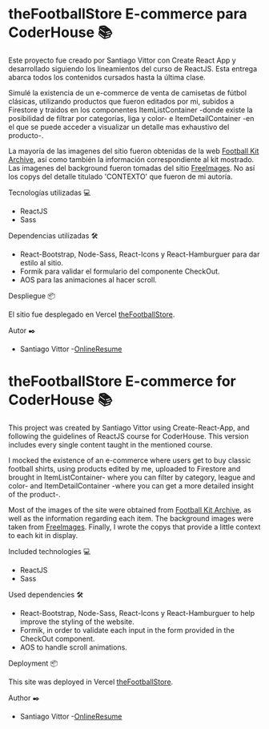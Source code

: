 # theFootballStore E-commerce para CoderHouse 📚

Este proyecto fue creado por Santiago Vittor con Create React App y desarrollado siguiendo los lineamientos del curso de ReactJS. Esta entrega abarca todos los contenidos cursados hasta la última clase.

Simulé la existencia de un e-commerce de venta de camisetas de fútbol clásicas, utilizando productos que fueron editados por mi, subidos a Firestore y traidos en los componentes ItemListContainer -donde existe la posibilidad de filtrar por categorías, liga y color- e ItemDetailContainer -en el que se puede acceder a visualizar un detalle mas exhaustivo del producto-.

La mayoría de las imagenes del sitio fueron obtenidas de la web [Football Kit Archive](https://www.footballkitarchive.com/), así como también la información correspondiente al kit mostrado. Las imagenes del background fueron tomadas del sitio [FreeImages](https://www.freeimages.com/es). No así los copys del detalle titulado 'CONTEXTO' que fueron de mi autoría.


Tecnologías utilizadas 💻 

* ReactJS
* Sass


Dependencias utilizadas 🛠️

* React-Bootstrap, Node-Sass, React-Icons y React-Hamburguer para dar estilo al sitio.
* Formik para validar el formulario del componente CheckOut.
* AOS para las animaciones al hacer scroll.


Despliegue 📦

El sitio fue desplegado en Vercel [theFootballStore](https://thefootballstore.vercel.app/).


Autor ✒️

* Santiago Vittor -[OnlineResume](https://santiagovittor.github.io/onlineResume/)




# theFootballStore E-commerce for CoderHouse 📚

This project was created by Santiago Vittor using Create-React-App, and following the guidelines of ReactJS course for CoderHouse. This version includes every single content taught in the mentioned course.

I mocked the existence of an e-commerce where users get to buy classic football shirts, using products edited by me, uploaded to Firestore and brought in ItemListContainer- where you can filter by category, league and color- and ItemDetailContainer -where you can get a more detailed insight of the product-.

Most of the images of the site were obtained from [Football Kit Archive](https://www.footballkitarchive.com/), as well as the information regarding each item. The background images were taken from [FreeImages](https://www.freeimages.com/es). Finally, I wrote the copys that provide a little context to each kit in display.


Included technologies 💻 

* ReactJS
* Sass


Used dependencies 🛠️

* React-Bootstrap, Node-Sass, React-Icons y React-Hamburguer to help improve the styling of the website.
* Formik, in order to validate each input in the form provided in the CheckOut component.
* AOS to handle scroll animations.


Deployment 📦

This site was deployed in Vercel [theFootballStore](https://thefootballstore.vercel.app/).


Author ✒️

* Santiago Vittor -[OnlineResume](https://santiagovittor.github.io/onlineResume/)